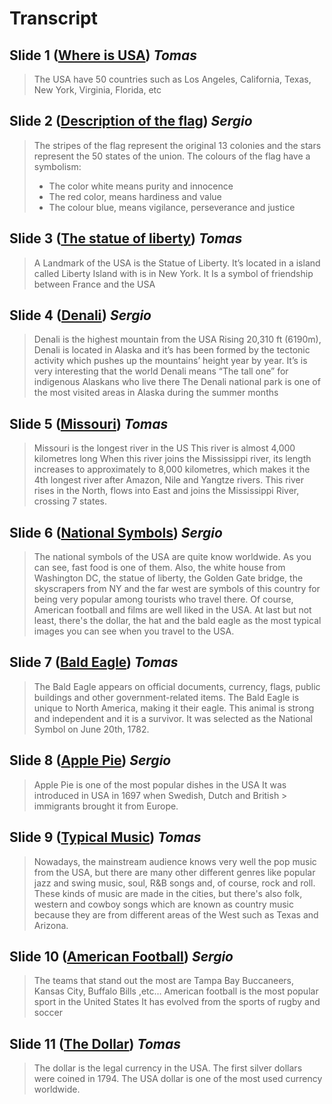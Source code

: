 # Transcript

## Slide 1 ([Where is USA](https://tomasps-dev.github.io/ingles/usa/presentation/usa.html#1)) *Tomas*

> The USA have 50 countries such as Los Angeles, California, Texas, New York, Virginia, Florida, etc

## Slide 2 ([Description of the flag](https://tomasps-dev.github.io/ingles/usa/presentation/usa.html#2)) *Sergio*

> The stripes of the flag represent the original 13 colonies and the stars represent the 50 states of the union.
> The colours of the flag have a symbolism:  
> - The color white means purity and innocence 
> - The red color, means hardiness and value
> - The colour blue, means vigilance, perseverance and justice

## Slide 3 ([The statue of liberty](https://tomasps-dev.github.io/ingles/usa/presentation/usa.html#3)) *Tomas*

> A Landmark of the USA is the Statue of Liberty. It’s located in a island called Liberty Island with is in New York. It Is a symbol of friendship between France and the USA

## Slide 4 ([Denali](https://tomasps-dev.github.io/ingles/usa/presentation/usa.html#4)) *Sergio*

> Denali is the highest mountain from the USA 
> Rising 20,310 ft (6190m), Denali is located in Alaska and it’s has been formed by the tectonic activity which pushes up the mountains’ height year by year. 
> It’s is very interesting that the world Denali means “The tall one” for indigenous Alaskans who live there 
> The Denali national park is one of the most visited areas in Alaska during the summer months  

## Slide 5 ([Missouri](https://tomasps-dev.github.io/ingles/usa/presentation/usa.html#5)) *Tomas*

> Missouri is the longest river in the US 
> This river is almost 4,000 kilometres long
> When this river joins the Mississippi river, its length increases to approximately to 8,000 kilometres, which makes it the 4th longest river after Amazon, Nile and Yangtze rivers.
> This river rises in the North, flows into East and joins the Mississippi River, crossing 7 states.  
 
 
## Slide 6 ([National Symbols](https://tomasps-dev.github.io/ingles/usa/presentation/usa.html#6)) *Sergio*

> The national symbols of the USA are quite know worldwide. As you can see, fast food is one of them. Also, the white house from Washington DC, the statue of liberty, the Golden Gate bridge, the skyscrapers from NY and the far west are symbols of this country for being very popular among tourists who travel there. Of course, American football and films are well liked in the USA. At last but not least, there's the dollar, the hat and the bald eagle as the most typical images you can see when you travel to the USA.

## Slide 7 ([Bald Eagle](https://tomasps-dev.github.io/ingles/usa/presentation/usa.html#7)) *Tomas*

> The Bald Eagle appears on official documents, currency, flags, public buildings and other government-related items.
> The Bald Eagle is unique to North America, making it their eagle. This animal is strong and independent and it is a survivor.
> It was selected as the National Symbol on June 20th, 1782.

## Slide 8 ([Apple Pie](https://tomasps-dev.github.io/ingles/usa/presentation/usa.html#8)) *Sergio*

> Apple Pie is one of the most popular dishes in the USA
> It was introduced in USA in 1697 when Swedish, Dutch and British > immigrants brought it from Europe. 

## Slide 9 ([Typical Music](https://tomasps-dev.github.io/ingles/usa/presentation/usa.html#9)) *Tomas*

> Nowadays, the mainstream audience knows very well the pop music from the USA, but there are many other different genres like popular jazz and swing music, soul, R&B songs and, of course, rock and roll. 
> These kinds of music are made in the cities, but there's also folk, western and cowboy songs which are known as country music because they are from different areas of the West such as Texas and Arizona.


## Slide 10 ([American Football](https://tomasps-dev.github.io/ingles/usa/presentation/usa.html#10)) *Sergio*

> The teams that stand out the most are Tampa Bay Buccaneers, Kansas City, Buffalo Bills ,etc…
> American football is the most popular sport in the United States
> It has evolved from the sports of rugby and soccer


## Slide 11 ([The Dollar](https://tomasps-dev.github.io/ingles/usa/presentation/usa.html#11)) *Tomas*

> The dollar is the legal currency in the USA.
> The first silver dollars were coined in 1794.
> The USA dollar is one of the most used currency worldwide.
